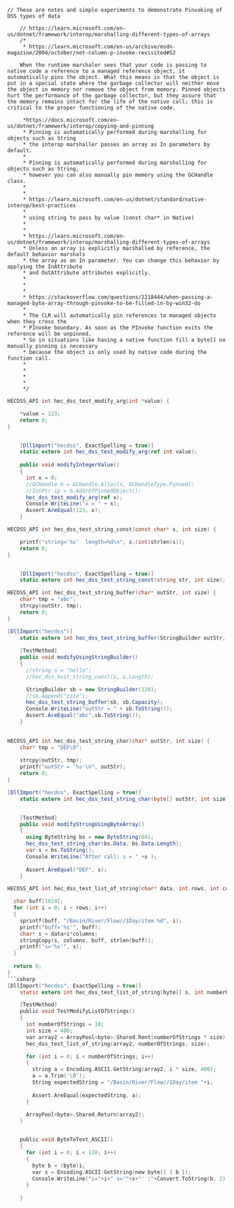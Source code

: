 ```text
// These are notes and simple experiments to demonstrate Pinvoking of DSS types of data

    // https://learn.microsoft.com/en-us/dotnet/framework/interop/marshalling-different-types-of-arrays
    /*
     * https://learn.microsoft.com/en-us/archive/msdn-magazine/2004/october/net-column-p-invoke-revisited#S2

    When the runtime marshaler sees that your code is passing to native code a reference to a managed reference object, it automatically pins the object. What this means is that the object is put in a special state where the garbage collector will neither move the object in memory nor remove the object from memory. Pinned objects hurt the performance of the garbage collector, but they assure that the memory remains intact for the life of the native call; this is critical to the proper functioning of the native code.

     *https://docs.microsoft.com/en-us/dotnet/framework/interop/copying-and-pinning
     * Pinning is automatically performed during marshalling for objects such as String
     * the interop marshaller passes an array as In parameters by default.
     * 
     * Pinning is automatically performed during marshalling for objects such as String, 
     * however you can also manually pin memory using the GCHandle class.
     * 
     * 
     * https://learn.microsoft.com/en-us/dotnet/standard/native-interop/best-practices
     * 
     * using string to pass by value (const char* in Native)
     * 
     * 
     * https://learn.microsoft.com/en-us/dotnet/framework/interop/marshalling-different-types-of-arrays
     * Unless an array is explicitly marshalled by reference, the default behavior marshals 
     * the array as an In parameter. You can change this behavior by applying the InAttribute 
     * and OutAttribute attributes explicitly.
     * 
     * 
     * 
     * https://stackoverflow.com/questions/2218444/when-passing-a-managed-byte-array-through-pinvoke-to-be-filled-in-by-win32-do
     * 
     * The CLR will automatically pin references to managed objects when they cross the 
     * PInvoke boundary. As soon as the PInvoke function exits the reference will be unpinned.
     * So in situations like having a native function fill a byte[] no manually pinning is necessary 
     * because the object is only used by native code during the function call.
     * 
     * 
     * 
     * 
     */

```


```c
HECDSS_API int hec_dss_test_modify_arg(int *value) {

    *value = 123;
    return 0;
}
```

```csharp

    [DllImport("hecdss", ExactSpelling = true)]
    static extern int hec_dss_test_modify_arg(ref int value);
    
    public void modifyIntegerValue()
    {
      int x = 0;
      //GCHandle h = GCHandle.Alloc(x, GCHandleType.Pinned);
      //IntPtr ip = h.AddrOfPinnedObject();
      hec_dss_test_modify_arg(ref x);
      Console.WriteLine("x = " + x);
      Assert.AreEqual(123, x);
    }
```    

```c
HECDSS_API int hec_dss_test_string_const(const char* s, int size) {

    printf("string='%s'  length=%d\n", s,(int)strlen(s));
    return 0;
}
```

```csharp

    [DllImport("hecdss", ExactSpelling = true)]
    static extern int hec_dss_test_string_const(string str, int size);
```


```c
HECDSS_API int hec_dss_test_string_buffer(char* outStr, int size) {
    char* tmp = "abc";
    strcpy(outStr, tmp);
    return 0;
}
```

```csharp
[DllImport("hecdss")]
    static extern int hec_dss_test_string_buffer(StringBuilder outStr, int size);
    
    [TestMethod]
    public void modifyUsingStringBuilder()
    {
      //string s = "hello";
      //hec_dss_test_string_const(s, s.Length);

      StringBuilder sb = new StringBuilder(128);
      //sb.Append("zzzz");
      hec_dss_test_string_buffer(sb, sb.Capacity);
      Console.WriteLine("outStr = " + sb.ToString());
      Assert.AreEqual("abc",sb.ToString());
    }
    
```

```c
HECDSS_API int hec_dss_test_string_char(char* outStr, int size) {
    char* tmp = "DEF\0";
    
    strcpy(outStr, tmp);
    printf("outStr = '%s'\n", outStr);
    return 0;
}
```

```csharp
[DllImport("hecdss", ExactSpelling = true)]
    static extern int hec_dss_test_string_char(byte[] outStr, int size);


    [TestMethod]
    public void modifyStringUsingByteArray()
    {
      using ByteString bs = new ByteString(64);
      hec_dss_test_string_char(bs.Data, bs.Data.Length);
      var s = bs.ToString();
      Console.WriteLine("After call: s = " +s );
      
      Assert.AreEqual("DEF", s);
    }


```

```c
HECDSS_API int hec_dss_test_list_of_string(char* data, int rows, int columns) {

  char buff[1024];
  for (int i = 0; i < rows; i++)
  {
    sprintf(buff, "/Basin/River/Flow//1Day/item %d", i);
    printf("buff='%s'", buff);
    char* s = data+i*columns;
    stringCopy(s, columns, buff, strlen(buff));
    printf("s='%s'", s);
  }
  
  return 0;
}
```csharp
[DllImport("hecdss", ExactSpelling = true)]
    static extern int hec_dss_test_list_of_string(byte[] s, int numberOfStrings, int size);

    [TestMethod]
    public void TestModifyListOfStrings()
    {
      int numberOfStrings = 10;
      int size = 400;
      var array2 = ArrayPool<byte>.Shared.Rent(numberOfStrings * size);
      hec_dss_test_list_of_string(array2, numberOfStrings, size);

      for (int i = 0; i < numberOfStrings; i++)
      {
        string a = Encoding.ASCII.GetString(array2, i * size, 400);
        a = a.Trim('\0');
        String expectedString = "/Basin/River/Flow//1Day/item "+i;
        
        Assert.AreEqual(expectedString, a);
      }

      ArrayPool<byte>.Shared.Return(array2);
    }


    public void ByteToText_ASCII()
    {
      for (int i = 0; i < 128; i++)
      {
        byte b = (byte)i;
        var s = Encoding.ASCII.GetString(new byte[] { b });
        Console.WriteLine("i="+i+" s='"+s+"' :"+Convert.ToString(b, 2).PadLeft(8, '0'));
      }
      
    }

```


